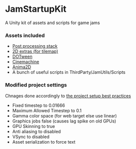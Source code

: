 # JamStartupKit
A Unity kit of assets and scripts for game jams

### Assets included
+ [Post processing stack](https://www.assetstore.unity3d.com/en/#!/content/83912)
+ [2D extras (for tilemap)](https://github.com/Unity-Technologies/2d-extras)
+ [DOTween](https://assetstore.unity.com/packages/tools/animation/dotween-hotween-v2-27676)
+ [Cinemachine](https://www.assetstore.unity3d.com/en/#!/content/79898)
+ [Anima2D](https://assetstore.unity.com/packages/essentials/unity-anima2d-79840)
+ A bunch of useful scripts in ThirdParty/JamUtils/Scripts

### Modified project settings
Chnages done accordingly to [the project setup best practices](https://blogs.unity3d.com/2017/08/10/spotlight-team-best-practices-project-setup/)

+ Fixed timestep to 0.01666
+ Maximum Allowed Timestep to 0.1
+ Gamma color space (for web target else use linear)
+ Graphics jobs false (causes lag spike on old GPUs)
+ GPU Skinning to true
+ Anti aliasing to disabled
+ VSync to disabled
+ Asset serialization to force text
